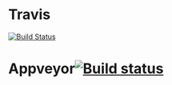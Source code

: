 # Travis
[![Build Status](https://travis-ci.org/samiralichaouche/Hydrology-CI.svg?branch=master)](https://travis-ci.org/samiralichaouche/Hydrology-CI)
# Appveyor[![Build status](https://ci.appveyor.com/api/projects/status/nyqg32ww0hoxk0mv/branch/master?svg=true)](https://ci.appveyor.com/project/samiralichaouche/hydrology-ci/branch/master)